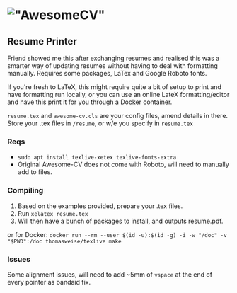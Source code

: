 # !["AwesomeCV"](icon.png)

## Resume Printer

Friend showed me this after exchanging resumes and realised this was a smarter way of updating resumes without having to deal with formatting manually. Requires some packages, LaTex and Google Roboto fonts.

If you're fresh to LaTeX, this might require quite a bit of setup to print and have formatting run locally, or you can use an online LateX formatting/editor and have this print it for you through a Docker container.

`resume.tex` and `awesome-cv.cls` are your config files, amend details in there.
Store your .tex files in `/resume`, or w/e you specify in `resume.tex`

### Reqs

- `sudo apt install texlive-xetex texlive-fonts-extra`
- Original Awesome-CV does not come with Roboto, will need to manually add to files.

### Compiling

1. Based on the examples provided, prepare your .tex files.
2. Run `xelatex resume.tex`
3. Will then have a bunch of packages to install, and outputs resume.pdf.

or for Docker:
`docker run --rm --user $(id -u):$(id -g) -i -w "/doc" -v "$PWD":/doc thomasweise/texlive make`

### Issues

Some alignment issues, will need to add ~5mm of `vspace` at the end of every pointer as bandaid fix.
